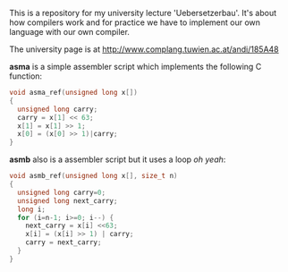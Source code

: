 This is a repository for my university lecture 'Uebersetzerbau'. It's about how compilers work and for practice we have to implement our own language with our own compiler.

The university page is at http://www.complang.tuwien.ac.at/andi/185A48

<b>asma</b> is a simple assembler script which implements the following C function:
```c
void asma_ref(unsigned long x[])
{
  unsigned long carry;
  carry = x[1] << 63;
  x[1] = x[1] >> 1;
  x[0] = (x[0] >> 1)|carry;
}
```

<b>asmb</b> also is a assembler script but it uses a loop *oh yeah*:
```c
void asmb_ref(unsigned long x[], size_t n)
{
  unsigned long carry=0;
  unsigned long next_carry;
  long i;
  for (i=n-1; i>=0; i--) {
    next_carry = x[i] <<63;
    x[i] = (x[i] >> 1) | carry;
    carry = next_carry;
  }
}
```
